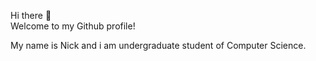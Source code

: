 Hi there 👋 \
Welcome to my Github profile!

My name is Nick and i am undergraduate student of Computer Science.
